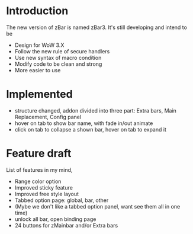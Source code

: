 

# Introduction #

The new version of zBar is named zBar3.
It's still developing and intend to be
  * Design for WoW 3.X
  * Follow the new rule of secure handlers
  * Use new syntax of macro condition
  * Modify code to be clean and strong
  * More easier to use

# Implemented #
  * structure changed, addon divided into three part: Extra bars, Main Replacement, Config panel
  * hover on tab to show bar name, with fade in/out animate
  * click on tab to collapse a shown bar, hover on tab to expand it


# Feature draft #

List of features in my mind,
  * Range color option
  * Improved sticky feature
  * Improved free style layout
  * Tabbed option page: global, bar, other
  * (Mybe we don't like a tabbed option panel, want see them all in one time)
  * unlock all bar, open binding page
  * 24 buttons for zMainbar and/or Extra bars